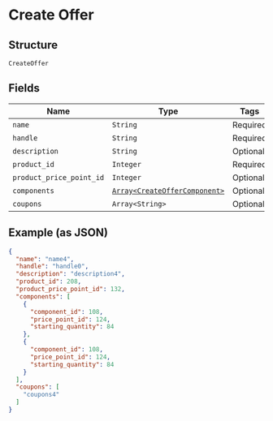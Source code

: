 
# Create Offer

## Structure

`CreateOffer`

## Fields

| Name | Type | Tags | Description |
|  --- | --- | --- | --- |
| `name` | `String` | Required | - |
| `handle` | `String` | Required | - |
| `description` | `String` | Optional | - |
| `product_id` | `Integer` | Required | - |
| `product_price_point_id` | `Integer` | Optional | - |
| `components` | [`Array<CreateOfferComponent>`](../../doc/models/create-offer-component.md) | Optional | - |
| `coupons` | `Array<String>` | Optional | - |

## Example (as JSON)

```json
{
  "name": "name4",
  "handle": "handle0",
  "description": "description4",
  "product_id": 208,
  "product_price_point_id": 132,
  "components": [
    {
      "component_id": 108,
      "price_point_id": 124,
      "starting_quantity": 84
    },
    {
      "component_id": 108,
      "price_point_id": 124,
      "starting_quantity": 84
    }
  ],
  "coupons": [
    "coupons4"
  ]
}
```

